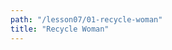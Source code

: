 ```yaml
---
path: "/lesson07/01-recycle-woman"
title: "Recycle Woman"
---
```


<youtube id="VKUrCMnGdqo"></youtube>
